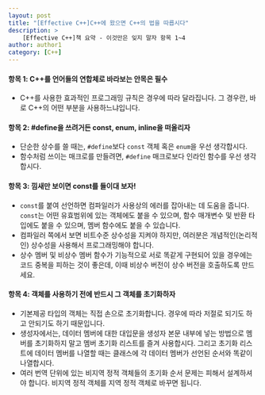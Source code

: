 ```yaml
---
layout: post
title: "[Effective C++]C++에 왔으면 C++의 법을 따릅시다"
description: >
    [Effective C++]책 요약 - 이것만은 잊지 말자 항목 1~4
author: author1
category: [C++]
---
```


#### __항목 1: C++를 언어들의 연합체로 바라보는 안목은 필수__  
- C++를 사용한 효과적인 프로그래밍 규칙은 경우에 따라 달라집니다. 그 경우란, 바로 C++의 어떤 부분을 사용하느냐입니다.  

#### __항목 2: #define을 쓰려거든 const, enum, inline을 떠올리자__  
- 단순한 상수를 쓸 때는, `#define`보다 `const` 객체 혹은 `enum`을 우선 생각합시다.  
- 함수처럼 쓰이는 매크로를 만들려면, `#define` 매크로보다 인라인 함수를 우선 생각합시다.  

#### __항목 3: 낌새만 보이면 const를 들이대 보자!__  
- `const`를 붙여 선언하면 컴파일러가 사용상의 에러를 잡아내는 데 도움을 줍니다. `const`는 어떤 유효범위에 있는 객체에도 붙을 수 있으며, 함수 매개변수 및 반환 타입에도 붙을 수 있으며, 멤버 함수에도 붙을 수 있습니다.  
- 컴파일러 쪽에서 보면 비트수준 상수성을 지켜야 하지만, 여러분은 개념적인(논리적인) 상수성을 사용해서 프로그래밍해야 합니다.
- 상수 멤버 및 비상수 멤버 함수가 기능적으로 서로 똑같게 구현되어 있을 경우에는 코드 중복을 피하는 것이 좋은데, 이때 비상수 버전이 상수 버전을 호출하도록 만드세요.  

#### __항목 4: 객체를 사용하기 전에 반드시 그 객체를 초기화하자__  
- 기본제공 타입의 객체는 직접 손으로 초기화합니다. 경우에 따라 저절로 되기도 하고 안되기도 하기 때문입니다.  
- 생성자에서는, 데이터 멤버에 대한 대입문을 생성자 본문 내부에 넣는 방법으로 멤버를 초기화하지 말고 멤버 초기화 리스트를 즐겨 사용합시다. 그리고 초기화 리스트에 데이터 멤버를 나열할 때는 클래스에 각 데이터 멤버가 선언된 순서와 똑같이 나열합시다.  
- 여러 번역 단위에 있는 비지역 정적 객체들의 초기화 순서 문제는 피해서 설계하셔야 합니다. 비지역 정적 객체를 지역 정적 객체로 바꾸면 됩니다.  